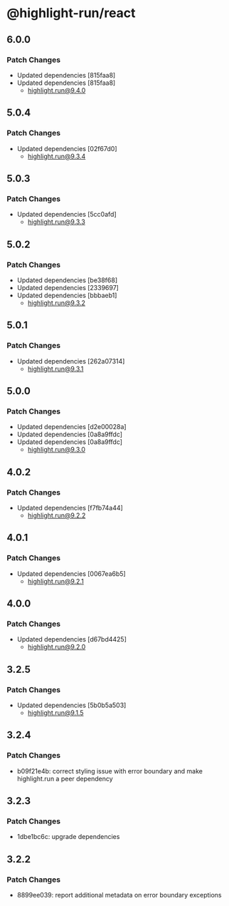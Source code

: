 # @highlight-run/react

## 6.0.0

### Patch Changes

-   Updated dependencies [815faa8]
-   Updated dependencies [815faa8]
    -   highlight.run@9.4.0

## 5.0.4

### Patch Changes

-   Updated dependencies [02f67d0]
    -   highlight.run@9.3.4

## 5.0.3

### Patch Changes

-   Updated dependencies [5cc0afd]
    -   highlight.run@9.3.3

## 5.0.2

### Patch Changes

-   Updated dependencies [be38f68]
-   Updated dependencies [2339697]
-   Updated dependencies [bbbaeb1]
    -   highlight.run@9.3.2

## 5.0.1

### Patch Changes

-   Updated dependencies [262a07314]
    -   highlight.run@9.3.1

## 5.0.0

### Patch Changes

-   Updated dependencies [d2e00028a]
-   Updated dependencies [0a8a9ffdc]
-   Updated dependencies [0a8a9ffdc]
    -   highlight.run@9.3.0

## 4.0.2

### Patch Changes

-   Updated dependencies [f7fb74a44]
    -   highlight.run@9.2.2

## 4.0.1

### Patch Changes

-   Updated dependencies [0067ea6b5]
    -   highlight.run@9.2.1

## 4.0.0

### Patch Changes

-   Updated dependencies [d67bd4425]
    -   highlight.run@9.2.0

## 3.2.5

### Patch Changes

-   Updated dependencies [5b0b5a503]
    -   highlight.run@9.1.5

## 3.2.4

### Patch Changes

-   b09f21e4b: correct styling issue with error boundary and make highlight.run a peer dependency

## 3.2.3

### Patch Changes

-   1dbe1bc6c: upgrade dependencies

## 3.2.2

### Patch Changes

-   8899ee039: report additional metadata on error boundary exceptions
